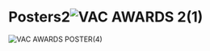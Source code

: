 # Posters2![VAC AWARDS 2(1)](https://user-images.githubusercontent.com/77594578/182001957-7b36c569-3ebd-4fa5-85da-f3f2b2389992.png)
![VAC AWARDS POSTER(4)](https://user-images.githubusercontent.com/77594578/182001986-3c6a8794-441b-4e43-94fb-5f154847c4fd.png)

